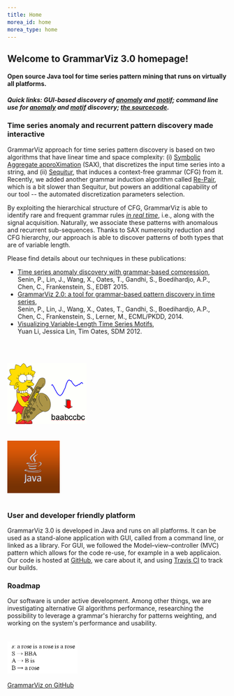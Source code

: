 ```yaml
---
title: Home
morea_id: home
morea_type: home
---
```


<div class="section-background-1" itemscope="" itemtype="http://schema.org/SoftwareApplication">
<div class="container-fluid">
<div class="row top-buffer">
  <div class="col-md-12">
   <h2><strong>Welcome to GrammarViz 3.0 homepage!</strong></h2>
   <h4><span itemprop="applicationCategory">Open source Java tool for time series pattern mining</span> that runs on virtually <span itemprop="operatingSystem">all</span> platforms.</h4>
   <h5><i>Quick links: GUI-based discovery of 
    <a href="http://grammarviz2.github.io/grammarviz2_site/morea/anomaly/experience-a1.html">anomaly</a> and
    <a href="http://grammarviz2.github.io/grammarviz2_site/morea/motif/experience-m1.html">motif</a>; command line use for
    <a href="http://grammarviz2.github.io/grammarviz2_site/morea/anomaly/experience-a2.html">anomaly</a> and
    <a href="http://grammarviz2.github.io/grammarviz2_site/morea/motif/experience-m2.html">motif</a> discovery;
    <a href="https://github.com/GrammarViz2/grammarviz2_src">the sourcecode</a>.</i>
   </h5>
 </div>
</div>
</div>
</div>

<div class="section-background-2">
<div class="container-fluid">
<div class="row top-buffer">
    <div class="col-sm-9">
      <h3><strong>Time series anomaly and recurrent pattern discovery made interactive</strong></h3>
      <p>GrammarViz approach for time series pattern discovery is based on two algorithms that have linear time and space complexity:
         (i) <a href="http://www.cs.gmu.edu/~jessica/sax.htm">Symbolic Aggregate approXimation</a> (SAX), that discretizes the input time
         series into a string, and (ii) <a href="http://www.sequitur.info/">Sequitur</a>, that induces a context-free grammar (CFG) from it.
         Recently, we added another grammar induction algorithm called 
         <a href="http://ieeexplore.ieee.org/document/892708/?arnumber=892708">Re-Pair</a>, which is a bit slower than Sequitur, but powers
         an additional capability of our tool -- the automated discretization parameters selection.  
      </p>
      <p>By exploiting the hierarchical structure of CFG, GrammarViz is able to identify rare and frequent grammar rules
         <a href="https://www.youtube.com/watch?v=9lH-RG5OtkY"><em>in real time</em></a>, i.e., along with the signal acquisition.
         Naturally, we associate these patterns with anomalous and recurrent sub-sequences.
         Thanks to SAX numerosity reduction and CFG hierarchy, our approach is able to discover patterns of both types that are of variable length.
      </p>
      <p>Please find details about our techniques in these publications:<br>
        <ul>
         <li><a href="http://csdl.ics.hawaii.edu/techreports/2014/14-05/14-05.pdf"> Time series anomaly discovery with grammar-based compression</a>,<br>
         Senin, P., Lin, J., Wang, X., Oates, T., Gandhi, S., Boedihardjo, A.P., Chen, C., Frankenstein, S., EDBT 2015.<br></li>
         <li><a href="http://csdl.ics.hawaii.edu/techreports/2014/14-06/14-06.pdf">GrammarViz 2.0: a tool for grammar-based pattern discovery in time series</a>,<br>
         Senin, P., Lin, J., Wang, X., Oates, T., Gandhi, S., Boedihardjo, A.P., Chen, C., Frankenstein, S., Lerner, M., ECML/PKDD, 2014.<br></li>
         <li><a href="http://www.cs.gmu.edu/~jessica/publications/grammar_motif_sdm12.pdf">Visualizing Variable-Length Time Series Motifs</a>,<br>
         Yuan Li, Jessica Lin, Tim Oates, SDM 2012.</li>
        </ul>
      </p>
    </div>
    <div class="col-sm-3">
      <img style="margin-top: 50px; margin-bottom: 15px" src="morea/assets/lisa_sax.gif" width="181px" class="img-responsive center-block">
    </div>
</div>
</div>
</div>

<div class="section-background-1">
<div class="container-fluid">
<div class="row top-buffer">
    <div class="col-sm-3">
      <img style="margin-top: 20px; margin-bottom: 15px" src="morea/assets/java.png" width="120px" class="img-circle img-responsive center-block">
    </div>
    <div class="col-sm-9">
      <h3><strong>User and developer friendly platform</strong></h3>
      <p>GrammarViz 3.0 is developed in Java and runs on all platforms.
         It can be used as a stand-alone application with GUI, called from a command line, or linked as a library.
         For GUI, we followed the Model–view–controller (MVC) pattern which allows for the code re-use, for example in a web applicaion.
         Our code is hosted at <a href="https://github.com/GrammarViz2/grammarviz2_src">GitHub</a>, we care about it, and using
         <a href="https://travis-ci.org/GrammarViz2/grammarviz2_src">Travis CI</a> to track our builds.
      </p>
    </div>
</div>
</div>
</div>

<div class="section-background-2">
<div class="container-fluid">
<div class="row top-buffer">
    <div class="col-sm-9">
      <h3><strong>Roadmap</strong></h3>
      <p>Our software is under active development. Among other things, we are investigating alternative GI algorithms performance,
         researching the possibility to leverage a grammar's hierarchy for patterns weighting, and working on the system's performance
         and usability.
      </p>
    </div>
    <div class="col-sm-3">
      <img style="margin-top: 20px; margin-bottom: 15px" src="morea/assets/rose-grammar.png" width="160px" class="img-responsive center-block">
    </div>
</div>
</div>
</div>

<!-- Add a github ribbon. -->
<link rel="stylesheet" href="css/gh-fork-ribbon.css">
<div class="github-fork-ribbon-wrapper right">
  <div class="github-fork-ribbon">
    <a href="https://github.com/GrammarViz2/grammarviz2_src">GrammarViz on GitHub</a>
  </div>
</div>
